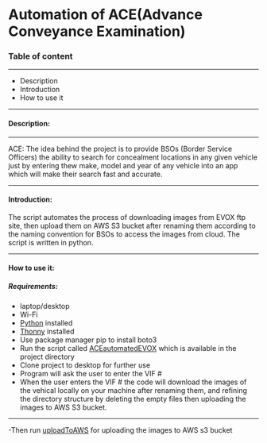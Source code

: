 # Automation of ACE(Advance Conveyance Examination)

### Table of content
---
- Description
- Introduction
- How to use it


---
#### Description:
---
ACE: The idea behind the project is to provide BSOs (Border Service Officers) the ability to search for concealment locations in any given vehicle just by entering thew make, model  and year of any vehicle  into an app which will make their  search fast and accurate.

---
#### Introduction:

The script automates the process of downloading images from EVOX ftp site, then upload them on AWS S3 bucket after renaming them according to the naming convention for BSOs to access the images from cloud.
The script is written in python.

---
#### How to use it:
##### Requirements:
- laptop/desktop
- Wi-Fi
- [Python](https://www.python.org/downloads) installed
- [Thonny](https://thonny.org) installed
- Use package manager pip to install boto3
- Run the script called [ACEautomatedEVOX](https://github.com/bushra460/ProjectACE/commit/d0ae79a14001962c7227ab8a235bcb13ff87b554) which is available in the project directory
- Clone project to desktop for further use
- Program will ask the user to enter the VIF #
- When the user enters the VIF # the code will download the images of the vehical locally on your machine after renaming them, and refining the directory structure by deleting the empty files then uploading the images to AWS S3 bucket.
---
-Then run [uploadToAWS](https://github.com/bushra460/ProjectACE/blob/Dev/uploadingToAWS.py) for uploading the images to AWS s3 bucket
